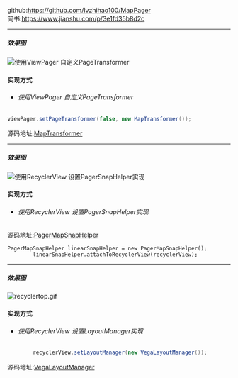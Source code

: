 github:https://github.com/lvzhihao100/MapPager   
简书:https://www.jianshu.com/p/3e1fd35b8d2c
***
##### 效果图
![使用ViewPager 自定义PageTransformer](http://upload-images.jianshu.io/upload_images/4179767-a0d022a473d91503.gif?imageMogr2/auto-orient/strip%7CimageView2/2/w/1240)
#### 实现方式 
+ ###### 使用ViewPager 自定义PageTransformer
```java
viewPager.setPageTransformer(false, new MapTransformer());
```

源码地址:[MapTransformer](https://github.com/lvzhihao100/MapPager/blob/master/MapTransformer.java)
***
##### 效果图
![使用RecyclerView 设置PagerSnapHelper实现](http://upload-images.jianshu.io/upload_images/4179767-72f07c9731fd4cac.gif?imageMogr2/auto-orient/strip%7CimageView2/2/w/1240)
#### 实现方式 
+ ###### 使用RecyclerView 设置PagerSnapHelper实现
源码地址:[PagerMapSnapHelper](https://github.com/lvzhihao100/MapPager/blob/master/PagerMapSnapHelper.java)
```
PagerMapSnapHelper linearSnapHelper = new PagerMapSnapHelper();
        linearSnapHelper.attachToRecyclerView(recyclerView);
```
***
##### 效果图
![recyclertop.gif](http://upload-images.jianshu.io/upload_images/4179767-a1a801117e768451.gif?imageMogr2/auto-orient/strip%7CimageView2/2/w/1240)

#### 实现方式 
+ ###### 使用RecyclerView 设置LayoutManager实现
```java
        recyclerView.setLayoutManager(new VegaLayoutManager());
```
源码地址:[VegaLayoutManager](https://github.com/lvzhihao100/MapPager/blob/master/VegaLayoutManager.java)
